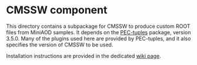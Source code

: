 # CMSSW component

This directory contains a subpackage for CMSSW to produce custom ROOT files from MiniAOD samples. It depends on the [PEC-tuples](https://github.com/andrey-popov/PEC-tuples) package, version 3.5.0. Many of the plugins used here are provided by PEC-tuples, and it also specifies the version of CMSSW to be used.

Installation instructions are provided in the dedicated [wiki page](https://github.com/andrey-popov/multijet-jec/wiki/Install).
